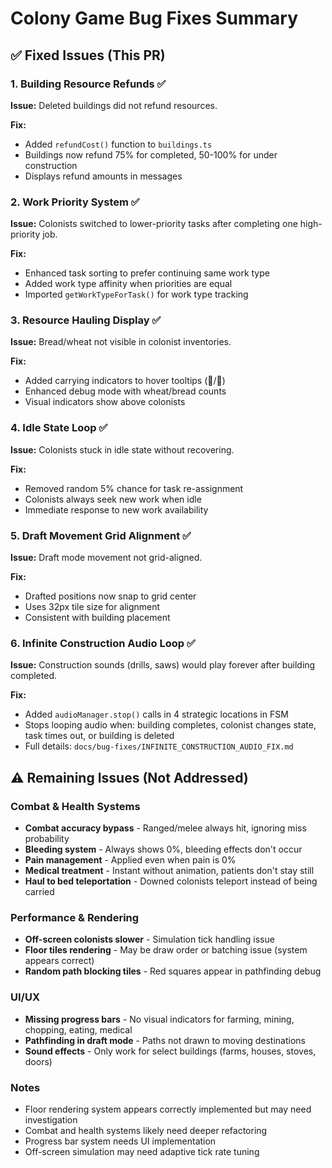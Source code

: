 # Colony Game Bug Fixes Summary

## ✅ Fixed Issues (This PR)

### 1. Building Resource Refunds ✅
**Issue:** Deleted buildings did not refund resources.

**Fix:** 
- Added `refundCost()` function to `buildings.ts`
- Buildings now refund 75% for completed, 50-100% for under construction
- Displays refund amounts in messages

### 2. Work Priority System ✅
**Issue:** Colonists switched to lower-priority tasks after completing one high-priority job.

**Fix:**
- Enhanced task sorting to prefer continuing same work type
- Added work type affinity when priorities are equal
- Imported `getWorkTypeForTask()` for work type tracking

### 3. Resource Hauling Display ✅
**Issue:** Bread/wheat not visible in colonist inventories.

**Fix:**
- Added carrying indicators to hover tooltips (🌾/🍞)
- Enhanced debug mode with wheat/bread counts
- Visual indicators show above colonists

### 4. Idle State Loop ✅
**Issue:** Colonists stuck in idle state without recovering.

**Fix:**
- Removed random 5% chance for task re-assignment
- Colonists always seek new work when idle
- Immediate response to new work availability

### 5. Draft Movement Grid Alignment ✅
**Issue:** Draft mode movement not grid-aligned.

**Fix:**
- Drafted positions now snap to grid center
- Uses 32px tile size for alignment
- Consistent with building placement

### 6. Infinite Construction Audio Loop ✅
**Issue:** Construction sounds (drills, saws) would play forever after building completed.

**Fix:**
- Added `audioManager.stop()` calls in 4 strategic locations in FSM
- Stops looping audio when: building completes, colonist changes state, task times out, or building is deleted
- Full details: `docs/bug-fixes/INFINITE_CONSTRUCTION_AUDIO_FIX.md`

## ⚠️ Remaining Issues (Not Addressed)

### Combat & Health Systems
- **Combat accuracy bypass** - Ranged/melee always hit, ignoring miss probability
- **Bleeding system** - Always shows 0%, bleeding effects don't occur
- **Pain management** - Applied even when pain is 0%
- **Medical treatment** - Instant without animation, patients don't stay still
- **Haul to bed teleportation** - Downed colonists teleport instead of being carried

### Performance & Rendering
- **Off-screen colonists slower** - Simulation tick handling issue
- **Floor tiles rendering** - May be draw order or batching issue (system appears correct)
- **Random path blocking tiles** - Red squares appear in pathfinding debug

### UI/UX
- **Missing progress bars** - No visual indicators for farming, mining, chopping, eating, medical
- **Pathfinding in draft mode** - Paths not drawn to moving destinations
- **Sound effects** - Only work for select buildings (farms, houses, stoves, doors)

### Notes
- Floor rendering system appears correctly implemented but may need investigation
- Combat and health systems likely need deeper refactoring
- Progress bar system needs UI implementation
- Off-screen simulation may need adaptive tick rate tuning
